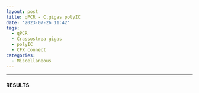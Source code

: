 ```yaml
---
layout: post
title: qPCR - C.gigas polyIC
date: '2023-07-26 11:42'
tags: 
  - qPCR
  - Crassostrea gigas
  - polyIC
  - CFX connect
categories: 
  - Miscellaneous
---
```




---

#### RESULTS


